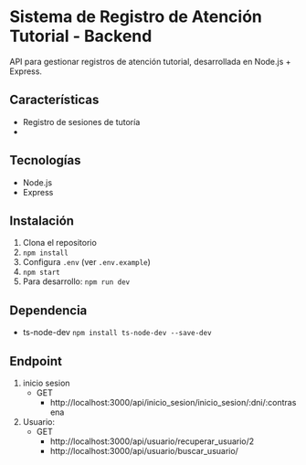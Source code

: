 # Sistema de Registro de Atención Tutorial - Backend  

API para gestionar registros de atención tutorial, desarrollada en Node.js + Express.  

## Características  
- Registro de sesiones de tutoría  
-  

## Tecnologías  
- Node.js  
- Express  

## Instalación  
1. Clona el repositorio  
2. `npm install`  
3. Configura `.env` (ver `.env.example`)  
4. `npm start`  
5. Para desarrollo:  `npm run dev`

## Dependencia
- ts-node-dev
    `npm install ts-node-dev --save-dev`

## Endpoint
1. inicio sesion
    * GET 
        - http://localhost:3000/api/inicio_sesion/inicio_sesion/:dni/:contrasena
2. Usuario:
    * GET
        - http://localhost:3000/api/usuario/recuperar_usuario/2
        - http://localhost:3000/api/usuario/buscar_usuario/  